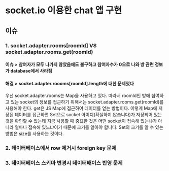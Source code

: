 # socket.io 이용한 chat 앱 구현

## 이슈

### 1. socket.adapter.rooms[roomId] VS socket.adapter.rooms.get(roomId)

#### 이슈 > 참여자가 모두 나가지 않았음에도 불구하고 참여자수가 0으로 나와 방 관련 정보가 database에서 사라짐

#### 해결 > socket.adapter.roooms[roomId].length에 대한 문제였다  
우선 socket.adapter.rooms는 Map을 사용하고 있다. 따라서 roomId인 방에 참여하고 있는 socket의 정보를 접근하기 위해서는 socket.adapter.rooms.get(roomId)를 사용해야 한다. get은 JS Map에 접근하여 데이터를 얻는 방법이다. 이렇게 Map에 저장된 데이터를 접근하면 Set으로 socket 아이디(확실하지 않습니다)가 저장되어 있는 것을 확인할 수 있는데 지금 사용할 때 중요한 것은 어떤 socket이 접속해 있는냐가 아니라 얼마나 접속해 있느냐이기 때문에 크기를 알아야 합니다. Set의 크기를 알 수 있는 방법은 size를 사용하는 것이다.

### 2. 데이터베이스에서 row 제거시 foreign key 문제

### 3. 데이터베이스 스키마 변경시 데이터배이스 반영 문제
